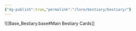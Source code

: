 ```yaml
---
{"dg-publish":true,"permalink":"/lore/bestiary/bestiary/"}
---
```


![[Base_Bestiary.base#Main Bestiary Cards]]

